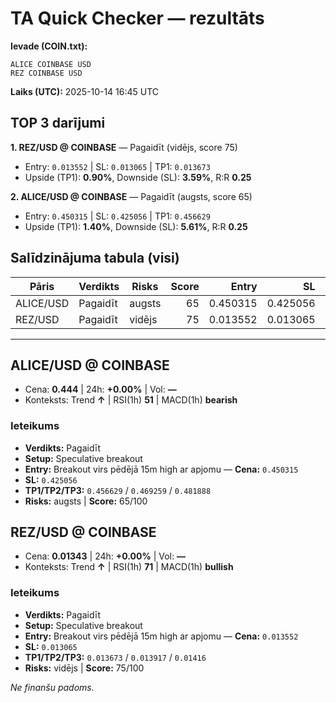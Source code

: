 # TA Quick Checker — rezultāts

**Ievade (COIN.txt):**
```
ALICE COINBASE USD
REZ COINBASE USD
```
**Laiks (UTC):** 2025-10-14 16:45 UTC

## TOP 3 darījumi
**1. REZ/USD @ COINBASE** — Pagaidīt (vidējs, score 75)
- Entry: `0.013552` | SL: `0.013065` | TP1: `0.013673`
- Upside (TP1): **0.90%**, Downside (SL): **3.59%**, R:R **0.25**

**2. ALICE/USD @ COINBASE** — Pagaidīt (augsts, score 65)
- Entry: `0.450315` | SL: `0.425056` | TP1: `0.456629`
- Upside (TP1): **1.40%**, Downside (SL): **5.61%**, R:R **0.25**

## Salīdzinājuma tabula (visi)
| Pāris | Verdikts | Risks | Score | Entry | SL | TP1 | Upside% | Downside% | R:R | RSI(1h) | MACD | 24h% | Cena |
|---|---|---|---:|---:|---:|---:|---:|---:|---:|---:|---|---:|---:|
| ALICE/USD | Pagaidīt | augsts | 65 | 0.450315 | 0.425056 | 0.456629 | 1.40% | 5.61% | 0.25 | 51 | bearish | +0.00% | 0.444 |
| REZ/USD | Pagaidīt | vidējs | 75 | 0.013552 | 0.013065 | 0.013673 | 0.90% | 3.59% | 0.25 | 71 | bullish | +0.00% | 0.01343 |

---

## ALICE/USD @ COINBASE
- Cena: **0.444** | 24h: **+0.00%** | Vol: **—**
- Konteksts: Trend **↑** | RSI(1h) **51** | MACD(1h) **bearish**

### Ieteikums
- **Verdikts:** Pagaidīt
- **Setup:** Speculative breakout
- **Entry:** Breakout virs pēdējā 15m high ar apjomu  — **Cena:** `0.450315`
- **SL:** `0.425056`
- **TP1/TP2/TP3:** `0.456629` / `0.469259` / `0.481888`
- **Risks:** augsts | **Score:** 65/100

## REZ/USD @ COINBASE
- Cena: **0.01343** | 24h: **+0.00%** | Vol: **—**
- Konteksts: Trend **↑** | RSI(1h) **71** | MACD(1h) **bullish**

### Ieteikums
- **Verdikts:** Pagaidīt
- **Setup:** Speculative breakout
- **Entry:** Breakout virs pēdējā 15m high ar apjomu  — **Cena:** `0.013552`
- **SL:** `0.013065`
- **TP1/TP2/TP3:** `0.013673` / `0.013917` / `0.01416`
- **Risks:** vidējs | **Score:** 75/100

*Ne finanšu padoms.*
